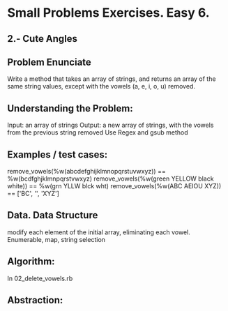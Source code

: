 # Small Problems Exercises. Easy 6.

## 2.- Cute Angles

## Problem Enunciate

Write a method that takes an array of strings, and returns an array of the same string values, except with the vowels (a, e, i, o, u) removed.


## Understanding the Problem:

Input: an array of strings
Output: a new array of strings, with the vowels from the previous string removed
Use Regex and gsub method

## Examples / test cases:

remove_vowels(%w(abcdefghijklmnopqrstuvwxyz)) == %w(bcdfghjklmnpqrstvwxyz)
remove_vowels(%w(green YELLOW black white)) == %w(grn YLLW blck wht)
remove_vowels(%w(ABC AEIOU XYZ)) == ['BC', '', 'XYZ']


## Data. Data Structure
modify each element of the initial array, eliminating each vowel. 
Enumerable, map, string selection


## Algorithm:

In 02_delete_vowels.rb

## Abstraction:
